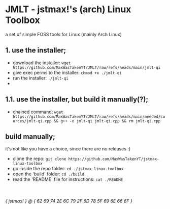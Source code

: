 # JMLT - jstmax!'s (arch) Linux Toolbox
a set of simple FOSS tools for Linux (mainly Arch Linux)

## 1. use the installer;
* download the installer: `wget https://github.com/MaxWasTakenYT/JMLT/raw/refs/heads/main/jmlt-qi`
* give exec perms to the installer: `chmod +x ./jmlt-qi`
* run the installer: `./jmlt-qi`
* 
## 1.1. use the installer, but build it manually(?);
* chained command: `wget https://github.com/MaxWasTakenYT/JMLT/raw/refs/heads/main/needed/sources/jmlt-qi.cpp && g++ -o jmlt-qi jmlt-qi.cpp && rm jmlt-qi.cpp`

## build manually;
it's not like you have a choice, since there are no releases :)
* clone the repo: `git clone https://github.com/MaxWasTakenYT/jstmax-linux-toolbox`
* go inside the repo folder: `cd ./jstmax-linux-toolbox`
* open the 'build' folder: `cd ./build`
* read the 'README' file for instructions: `cat ./README`

&nbsp;
###### { jstmax! } @ { 62 69 74 2E 6C 79 2F 6D 78 5F 69 6E 66 6F }
